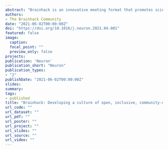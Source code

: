 ```yaml
---
abstract: "Brainhack is an innovative meeting format that promotes scientific collaboration and education in an open, inclusive environment. This NeuroView describes the myriad benefits for participants and the research community and how Brainhacks complement conventional formats to augment scientific progress."
authors:
- The Brainhack Community
date: "2021-06-02T00:00:00Z"
doi: "https://doi.org/10.1016/j.neuron.2021.04.001"
featured: false
image:
  caption:
  focal_point: ""
  preview_only: false
projects:
publication: 'Neuron'
publication_short: "Neuron"
publication_types:
- "2"
publishDate: "2021-06-02T00:00:00Z"
slides:
summary:
tags:
- published
title: "Brainhack: Developing a culture of open, inclusive, community-driven neuroscience"
url_code: ""
url_dataset: ""
url_pdf: ""
url_poster: ""
url_project: ""
url_slides: ""
url_source: ""
url_video: ""
---
```

